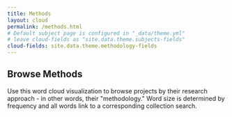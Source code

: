 ```yaml
---
title: Methods
layout: cloud
permalink: /methods.html
# Default subject page is configured in "_data/theme.yml"
# leave cloud-fields as "site.data.theme.subjects-fields"
cloud-fields: site.data.theme.methodology-fields
---
```


## Browse Methods

Use this word cloud visualization to browse projects by their research approach - in other words, their "methodology."
Word size is determined by frequency and all words link to a corresponding collection search.
